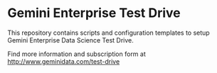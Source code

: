 # Gemini Enterprise Test Drive
This repository contains scripts and configuration templates to setup Gemini Enterprise Data Science Test Drive.

Find more information and subscription form at http://www.geminidata.com/test-drive
